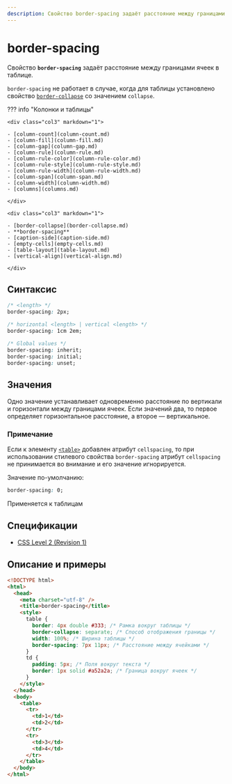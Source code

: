 ```yaml
---
description: Свойство border-spacing задаёт расстояние между границами ячеек в таблице
---
```


# border-spacing

Свойство **`border-spacing`** задаёт расстояние между границами ячеек в таблице.

`border-spacing` не работает в случае, когда для таблицы установлено свойство [`border-collapse`](border-collapse.md) со значением `collapse`.

??? info "Колонки и таблицы"

    <div class="col3" markdown="1">

    - [column-count](column-count.md)
    - [column-fill](column-fill.md)
    - [column-gap](column-gap.md)
    - [column-rule](column-rule.md)
    - [column-rule-color](column-rule-color.md)
    - [column-rule-style](column-rule-style.md)
    - [column-rule-width](column-rule-width.md)
    - [column-span](column-span.md)
    - [column-width](column-width.md)
    - [columns](columns.md)

    </div>

    <div class="col3" markdown="1">

    - [border-collapse](border-collapse.md)
    - **border-spacing**
    - [caption-side](caption-side.md)
    - [empty-cells](empty-cells.md)
    - [table-layout](table-layout.md)
    - [vertical-align](vertical-align.md)

    </div>

## Синтаксис

```css
/* <length> */
border-spacing: 2px;

/* horizontal <length> | vertical <length> */
border-spacing: 1cm 2em;

/* Global values */
border-spacing: inherit;
border-spacing: initial;
border-spacing: unset;
```

## Значения

Одно значение устанавливает одновременно расстояние по вертикали и горизонтали между границами ячеек. Если значений два, то первое определяет горизонтальное расстояние, а второе — вертикальное.

### Примечание

Если к элементу [`<table>`](../html/table.md) добавлен атрибут `cellspacing`, то при использовании стилевого свойства `border-spacing` атрибут `cellspacing` не принимается во внимание и его значение игнорируется.

Значение по-умолчанию:

```css
border-spacing: 0;
```

Применяется к таблицам

## Спецификации

- [CSS Level 2 (Revision 1)](http://www.w3.org/TR/CSS2/tables.html#separated-borders)

## Описание и примеры

```html
<!DOCTYPE html>
<html>
  <head>
    <meta charset="utf-8" />
    <title>border-spacing</title>
    <style>
      table {
        border: 4px double #333; /* Рамка вокруг таблицы */
        border-collapse: separate; /* Способ отображения границы */
        width: 100%; /* Ширина таблицы */
        border-spacing: 7px 11px; /* Расстояние между ячейками */
      }
      td {
        padding: 5px; /* Поля вокруг текста */
        border: 1px solid #a52a2a; /* Граница вокруг ячеек */
      }
    </style>
  </head>
  <body>
    <table>
      <tr>
        <td>1</td>
        <td>2</td>
      </tr>
      <tr>
        <td>3</td>
        <td>4</td>
      </tr>
    </table>
  </body>
</html>
```
